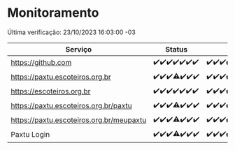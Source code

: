 # Monitoramento

Última verificação: 23/10/2023 16:03:00 -03

|Serviço|Status|Últimas 24h|
|---|---|---|
|https://github.com|<span title="2023-10-16: OK=24">✔️</span><span title="2023-10-17: OK=24">✔️</span><span title="2023-10-18: OK=24">✔️</span><span title="2023-10-19: OK=24">✔️</span><span title="2023-10-20: OK=24">✔️</span><span title="2023-10-21: OK=24">✔️</span><span title="2023-10-22: OK=19">✔️</span>|<span title="22/10/2023 16:05:00 -03 : 200">✔️</span><span title="22/10/2023 17:04:00 -03 : 200">✔️</span><span title="22/10/2023 18:03:00 -03 : 200">✔️</span><span title="22/10/2023 19:03:00 -03 : 200">✔️</span><span title="22/10/2023 20:04:00 -03 : 200">✔️</span><span title="22/10/2023 21:29:00 -03 : 200">✔️</span><span title="22/10/2023 22:41:00 -03 : 200">✔️</span><span title="22/10/2023 23:15:00 -03 : 200">✔️</span><span title="23/10/2023 00:06:00 -03 : 200">✔️</span><span title="23/10/2023 01:07:00 -03 : 200">✔️</span><span title="23/10/2023 02:06:00 -03 : 200">✔️</span><span title="23/10/2023 03:08:00 -03 : 200">✔️</span><span title="23/10/2023 04:06:00 -03 : 200">✔️</span><span title="23/10/2023 05:09:00 -03 : 200">✔️</span><span title="23/10/2023 06:06:00 -03 : 200">✔️</span><span title="23/10/2023 07:06:00 -03 : 200">✔️</span><span title="23/10/2023 08:03:00 -03 : 200">✔️</span><span title="23/10/2023 09:11:00 -03 : 200">✔️</span><span title="23/10/2023 10:09:00 -03 : 200">✔️</span><span title="23/10/2023 11:05:00 -03 : 200">✔️</span><span title="23/10/2023 12:06:00 -03 : 200">✔️</span><span title="23/10/2023 13:07:00 -03 : 200">✔️</span><span title="23/10/2023 14:05:00 -03 : 200">✔️</span><span title="23/10/2023 15:06:00 -03 : 200">✔️</span><span title="23/10/2023 16:03:00 -03 : 200">✔️</span>|
|https://paxtu.escoteiros.org.br|<span title="2023-10-16: OK=24">✔️</span><span title="2023-10-17: OK=24">✔️</span><span title="2023-10-18: OK=24">✔️</span><span title="2023-10-19: OK=23, Falhas=1">⚠️</span><span title="2023-10-20: OK=24">✔️</span><span title="2023-10-21: OK=24">✔️</span><span title="2023-10-22: OK=19">✔️</span>|<span title="22/10/2023 16:05:00 -03 : 200">✔️</span><span title="22/10/2023 17:04:00 -03 : 200">✔️</span><span title="22/10/2023 18:03:00 -03 : 200">✔️</span><span title="22/10/2023 19:03:00 -03 : 200">✔️</span><span title="22/10/2023 20:04:00 -03 : 200">✔️</span><span title="22/10/2023 21:29:00 -03 : 200">✔️</span><span title="22/10/2023 22:41:00 -03 : 200">✔️</span><span title="22/10/2023 23:15:00 -03 : 200">✔️</span><span title="23/10/2023 00:06:00 -03 : 200">✔️</span><span title="23/10/2023 01:07:00 -03 : 200">✔️</span><span title="23/10/2023 02:06:00 -03 : 200">✔️</span><span title="23/10/2023 03:08:00 -03 : 200">✔️</span><span title="23/10/2023 04:06:00 -03 : 200">✔️</span><span title="23/10/2023 05:09:00 -03 : 200">✔️</span><span title="23/10/2023 06:06:00 -03 : 200">✔️</span><span title="23/10/2023 07:06:00 -03 : 200">✔️</span><span title="23/10/2023 08:03:00 -03 : 200">✔️</span><span title="23/10/2023 09:11:00 -03 : 200">✔️</span><span title="23/10/2023 10:09:00 -03 : 200">✔️</span><span title="23/10/2023 11:05:00 -03 : 200">✔️</span><span title="23/10/2023 12:06:00 -03 : 200">✔️</span><span title="23/10/2023 13:07:00 -03 : 200">✔️</span><span title="23/10/2023 14:05:00 -03 : 200">✔️</span><span title="23/10/2023 15:06:00 -03 : 200">✔️</span><span title="23/10/2023 16:03:00 -03 : 200">✔️</span>|
|https://escoteiros.org.br|<span title="2023-10-16: OK=24">✔️</span><span title="2023-10-17: OK=24">✔️</span><span title="2023-10-18: OK=24">✔️</span><span title="2023-10-19: OK=24">✔️</span><span title="2023-10-20: OK=24">✔️</span><span title="2023-10-21: OK=24">✔️</span><span title="2023-10-22: OK=19">✔️</span>|<span title="22/10/2023 16:05:00 -03 : 200">✔️</span><span title="22/10/2023 17:04:00 -03 : 200">✔️</span><span title="22/10/2023 18:03:00 -03 : 200">✔️</span><span title="22/10/2023 19:03:00 -03 : 200">✔️</span><span title="22/10/2023 20:04:00 -03 : 200">✔️</span><span title="22/10/2023 21:29:00 -03 : 200">✔️</span><span title="22/10/2023 22:41:00 -03 : 200">✔️</span><span title="22/10/2023 23:15:00 -03 : 200">✔️</span><span title="23/10/2023 00:06:00 -03 : 200">✔️</span><span title="23/10/2023 01:07:00 -03 : 200">✔️</span><span title="23/10/2023 02:06:00 -03 : 200">✔️</span><span title="23/10/2023 03:08:00 -03 : 200">✔️</span><span title="23/10/2023 04:06:00 -03 : 200">✔️</span><span title="23/10/2023 05:09:00 -03 : 200">✔️</span><span title="23/10/2023 06:06:00 -03 : 200">✔️</span><span title="23/10/2023 07:06:00 -03 : 200">✔️</span><span title="23/10/2023 08:03:00 -03 : 200">✔️</span><span title="23/10/2023 09:11:00 -03 : 200">✔️</span><span title="23/10/2023 10:09:00 -03 : 200">✔️</span><span title="23/10/2023 11:05:00 -03 : 200">✔️</span><span title="23/10/2023 12:06:00 -03 : 200">✔️</span><span title="23/10/2023 13:07:00 -03 : 200">✔️</span><span title="23/10/2023 14:05:00 -03 : 200">✔️</span><span title="23/10/2023 15:06:00 -03 : 200">✔️</span><span title="23/10/2023 16:03:00 -03 : 200">✔️</span>|
|https://paxtu.escoteiros.org.br/paxtu|<span title="2023-10-16: OK=24">✔️</span><span title="2023-10-17: OK=24">✔️</span><span title="2023-10-18: OK=24">✔️</span><span title="2023-10-19: OK=23, Falhas=1">⚠️</span><span title="2023-10-20: OK=24">✔️</span><span title="2023-10-21: OK=24">✔️</span><span title="2023-10-22: OK=19">✔️</span>|<span title="22/10/2023 16:05:00 -03 : 200">✔️</span><span title="22/10/2023 17:04:00 -03 : 200">✔️</span><span title="22/10/2023 18:03:00 -03 : 200">✔️</span><span title="22/10/2023 19:04:00 -03 : 200">✔️</span><span title="22/10/2023 20:04:00 -03 : 200">✔️</span><span title="22/10/2023 21:29:00 -03 : 200">✔️</span><span title="22/10/2023 22:42:00 -03 : 200">✔️</span><span title="22/10/2023 23:15:00 -03 : 200">✔️</span><span title="23/10/2023 00:06:00 -03 : 200">✔️</span><span title="23/10/2023 01:07:00 -03 : 200">✔️</span><span title="23/10/2023 02:06:00 -03 : 200">✔️</span><span title="23/10/2023 03:08:00 -03 : 200">✔️</span><span title="23/10/2023 04:06:00 -03 : 200">✔️</span><span title="23/10/2023 05:09:00 -03 : 200">✔️</span><span title="23/10/2023 06:06:00 -03 : 200">✔️</span><span title="23/10/2023 07:06:00 -03 : 200">✔️</span><span title="23/10/2023 08:03:00 -03 : 200">✔️</span><span title="23/10/2023 09:11:00 -03 : 200">✔️</span><span title="23/10/2023 10:09:00 -03 : 200">✔️</span><span title="23/10/2023 11:05:00 -03 : 200">✔️</span><span title="23/10/2023 12:06:00 -03 : 200">✔️</span><span title="23/10/2023 13:07:00 -03 : 200">✔️</span><span title="23/10/2023 14:05:00 -03 : 200">✔️</span><span title="23/10/2023 15:06:00 -03 : 200">✔️</span><span title="23/10/2023 16:03:00 -03 : 200">✔️</span>|
|https://paxtu.escoteiros.org.br/meupaxtu|<span title="2023-10-16: OK=24">✔️</span><span title="2023-10-17: OK=24">✔️</span><span title="2023-10-18: OK=24">✔️</span><span title="2023-10-19: OK=23, Falhas=1">⚠️</span><span title="2023-10-20: OK=24">✔️</span><span title="2023-10-21: OK=24">✔️</span><span title="2023-10-22: OK=19">✔️</span>|<span title="22/10/2023 16:05:00 -03 : 200">✔️</span><span title="22/10/2023 17:04:00 -03 : 200">✔️</span><span title="22/10/2023 18:03:00 -03 : 200">✔️</span><span title="22/10/2023 19:04:00 -03 : 200">✔️</span><span title="22/10/2023 20:04:00 -03 : 200">✔️</span><span title="22/10/2023 21:29:00 -03 : 200">✔️</span><span title="22/10/2023 22:42:00 -03 : 200">✔️</span><span title="22/10/2023 23:15:00 -03 : 200">✔️</span><span title="23/10/2023 00:06:00 -03 : 200">✔️</span><span title="23/10/2023 01:07:00 -03 : 200">✔️</span><span title="23/10/2023 02:06:00 -03 : 200">✔️</span><span title="23/10/2023 03:08:00 -03 : 200">✔️</span><span title="23/10/2023 04:06:00 -03 : 200">✔️</span><span title="23/10/2023 05:09:00 -03 : 200">✔️</span><span title="23/10/2023 06:06:00 -03 : 200">✔️</span><span title="23/10/2023 07:06:00 -03 : 200">✔️</span><span title="23/10/2023 08:04:00 -03 : 200">✔️</span><span title="23/10/2023 09:11:00 -03 : 200">✔️</span><span title="23/10/2023 10:09:00 -03 : 200">✔️</span><span title="23/10/2023 11:05:00 -03 : 200">✔️</span><span title="23/10/2023 12:06:00 -03 : 200">✔️</span><span title="23/10/2023 13:07:00 -03 : 200">✔️</span><span title="23/10/2023 14:05:00 -03 : 200">✔️</span><span title="23/10/2023 15:06:00 -03 : 200">✔️</span><span title="23/10/2023 16:03:00 -03 : 200">✔️</span>|
|Paxtu Login|<span title="2023-10-16: OK=24">✔️</span><span title="2023-10-17: OK=24">✔️</span><span title="2023-10-18: OK=24">✔️</span><span title="2023-10-19: OK=23, Falhas=1">⚠️</span><span title="2023-10-20: OK=24">✔️</span><span title="2023-10-21: OK=24">✔️</span><span title="2023-10-22: OK=19">✔️</span>|<span title="22/10/2023 16:05:00 -03 : 200">✔️</span><span title="22/10/2023 17:04:00 -03 : 200">✔️</span><span title="22/10/2023 18:03:00 -03 : 200">✔️</span><span title="22/10/2023 19:04:00 -03 : 200">✔️</span><span title="22/10/2023 20:04:00 -03 : 200">✔️</span><span title="22/10/2023 21:29:00 -03 : 200">✔️</span><span title="22/10/2023 22:42:00 -03 : 200">✔️</span><span title="22/10/2023 23:15:00 -03 : 200">✔️</span><span title="23/10/2023 00:06:00 -03 : 200">✔️</span><span title="23/10/2023 01:07:00 -03 : 200">✔️</span><span title="23/10/2023 02:06:00 -03 : 200">✔️</span><span title="23/10/2023 03:08:00 -03 : 200">✔️</span><span title="23/10/2023 04:06:00 -03 : 200">✔️</span><span title="23/10/2023 05:09:00 -03 : 200">✔️</span><span title="23/10/2023 06:06:00 -03 : 200">✔️</span><span title="23/10/2023 07:06:00 -03 : 200">✔️</span><span title="23/10/2023 08:04:00 -03 : 200">✔️</span><span title="23/10/2023 09:11:00 -03 : 200">✔️</span><span title="23/10/2023 10:09:00 -03 : 200">✔️</span><span title="23/10/2023 11:05:00 -03 : 200">✔️</span><span title="23/10/2023 12:06:00 -03 : 200">✔️</span><span title="23/10/2023 13:07:00 -03 : 200">✔️</span><span title="23/10/2023 14:05:00 -03 : 200">✔️</span><span title="23/10/2023 15:06:00 -03 : 200">✔️</span><span title="23/10/2023 16:03:00 -03 : 200">✔️</span>|
